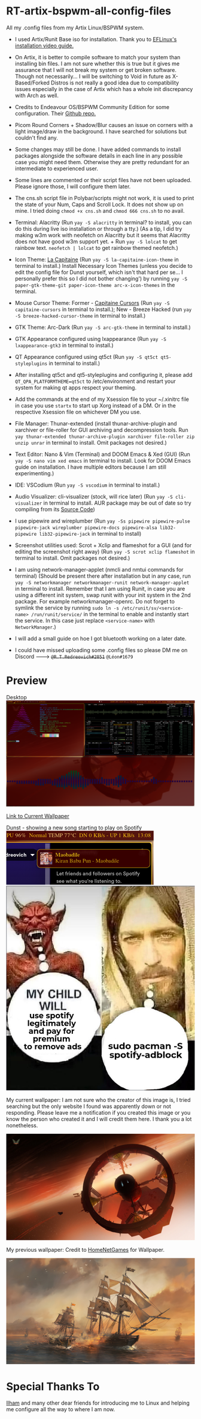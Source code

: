 # RT-artix-bspwm-all-config-files
All my .config files from my Artix Linux/BSPWM system.

- I used Artix/Runit Base iso for installation. Thank you to [EFLinux's installation video guide.](https://www.youtube.com/watch?v=mIpZA6z-Ctk)

- On Artix, it is better to compile software to match your system than installing bin files. I am not sure whether this is true but it gives me assurance that I will not break my system or get broken software. Though not necessarily... I will be switching to Void in future as X-Based/Forked Distros is not really a good idea due to compatibility issues especially in the case of Artix which has a whole init discrepancy with Arch as well.

- Credits to Endeavour OS/BSPWM Community Edition for some configuration. Their [Github repo.](https://github.com/EndeavourOS-Community-Editions/bspwm)

- Picom Round Corners + Shadow/Blur causes an issue on corners with a light image/draw in the background. I have searched for solutions but couldn't find any.

- Some changes may still be done. I have added commands to install packages alongside the software details in each line in any possible case you might need them. Otherwise they are pretty redundant for an intermediate to experienced user.

- Some lines are commented or their script files have not been uploaded. Please ignore those, I will configure them later.

- The cns.sh script file in Polybar/scripts might not work, it is used to print the state of your Num, Caps and Scroll Lock. It does not show up on mine. I tried doing `chmod +x cns.sh` and `chmod 666 cns.sh` to no avail.

- Terminal: Alacritty (Run `yay -S alacritty` in terminal? to install, you can do this during live iso installation or through a tty.) (As a tip, I did try making w3m work with neofetch on Alacritty but it seems that Alacritty does not have good w3m support yet. + Run `yay -S lolcat` to get rainbow text. `neofetch | lolcat` to get rainbow themed neofetch.)

- Icon Theme: [La Capitaine](https://store.kde.org/p/1148695/) (Run `yay -S la-capitaine-icon-theme` in terminal to install.) Install Necessary Icon Themes (unless you decide to edit the config file for Dunst yourself, which isn't that hard per se... I personally prefer this so I did not bother changing') by running `yay -S paper-gtk-theme-git paper-icon-theme arc-x-icon-themes` in the terminal.

- Mouse Cursor Theme: Former - [Capitaine Cursors](https://store.kde.org/p/1148692) (Run `yay -S capitaine-cursors` in terminal to install.); New - Breeze Hacked (run `yay -S breeze-hacked-cursor-theme` in terminal to install.)

- GTK Theme: Arc-Dark (Run `yay -S arc-gtk-theme` in terminal to install.)

- GTK Appearance configured using lxappearance (Run `yay -S lxappearance-gtk3` in terminal to install.)

- QT Appearance configured using qt5ct (Run `yay -S qt5ct qt5-styleplugins` in terminal to install.)

- After installing qt5ct and qt5-styleplugins and configuring it, please add `QT_QPA_PLATFORMTHEME=qt5ct` to /etc/environment and restart your system for making qt apps respect your theming.

- Add the commands at the end of my Xsession file to your ~/.xinitrc file in case you use `startx` to start up Xorg instead of a DM. Or in the respective Xsession file on whichever DM you use.

- File Manager: Thunar-extended (install thunar-archive-plugin and xarchiver or file-roller for GUI archiving and decompression tools. Run `yay thunar-extended thunar-archive-plugin xarchiver file-roller zip unzip unrar` in terminal to install. Omit packages not desired.)

- Text Editor: Nano & Vim (Terminal) and DOOM Emacs & Xed (GUI) (Run `yay -S nano vim xed emacs` in terminal to install. Look for DOOM Emacs guide on installation. I have multiple editors because I am still experimenting.)

- IDE: VSCodium (Run `yay -S vscodium` in terminal to install.)

- Audio Visualizer: cli-visualizer (stock, will rice later) (Run `yay -S cli-visualizer` in terminal to install. AUR package may be out of date so try compiling from its [Source Code](https://github.com/dpayne/cli-visualizer))

- I use pipewire and wireplumber (Run `yay -Ss pipewire pipewire-pulse pipewire-jack wireplumber pipewire-docs pipewire-alsa lib32-pipewire lib32-pipewire-jack` in terminal to install)

- Screenshot utilities used: Scrot + Xclip and flameshot for a GUI (and for editing the screenshot right away) (Run `yay -S scrot xclip flameshot` in terminal to install. Omit packages not desired.)

- I am using network-manager-applet (nmcli and nmtui commands for terminal) (Should be present there after installation but in any case, run `yay -S networkmanager networkmanager-runit network-manager-applet` in terminal to install. Remember that I am using Runit, in case you are using a different init system, swap runit with your init system in the 2nd package. For example networkmanager-openrc. Do not forget to symlink the service by running `sudo ln -s /etc/runit/sv/<service-name> /run/runit/service/` in the terminal to enable and instantly start the service. In this case just replace `<service-name>` with `NetworkManager`.)

- I will add a small guide on hoe I got bluetooth working on a later date.

- I could have missed uploading some .config files so please DM me on Discord ---> ~~`@R.T.Redreovich#2851`~~ `@Léon#1679`

# Preview

Desktop
![RT-artix-bspwm-all-config-files](https://raw.githubusercontent.com/Red1922/RT-artix-bspwm-all-config-files/main/Screenshots/PreviewVer3.png)

[Link to Current Wallpaper](https://raw.githubusercontent.com/Red1922/RT-artix-bspwm-all-config-files/main/Wallpapers/Elite-Dangerous-Space-Station.jpg)

Dunst - showing a new song starting to play on Spotify
![RT-artix-bspwm-all-config-files](https://raw.githubusercontent.com/Red1922/RT-artix-bspwm-all-config-files/main/Screenshots/Dunst-Preview2.png)
![RT-artix-bspwm-all-config-files](https://raw.githubusercontent.com/Red1922/RT-artix-bspwm-all-config-files/main/Screenshots/spotify-meme.png)

My current wallpaper:
I am not sure who the creator of this image is, I tried searching but the only website I found was apparently down or not responding. Please leave me a notification if you created this image or you know the person who created it and I will credit them here. I thank you a lot nonetheless.

![RT-artix-bspwm-all-config-files](https://raw.githubusercontent.com/Red1922/RT-artix-bspwm-all-config-files/main/Wallpapers/Elite-Dangerous-Space-Station.jpg)

My previous wallpaper:
Credit to [HomeNetGames](https://www.homenetgames.com/) for Wallpaper.

![RT-artix-bspwm-all-config-files](https://raw.githubusercontent.com/Red1922/RT-artix-bspwm-all-config-files/main/Wallpapers/pirate.jpg)


# Special Thanks To

[Ilham](https://github.com/ilhamisbored/bspwm-dotfiles) and many other dear friends for introducing me to Linux and helping me configure all the way to where I am now.
